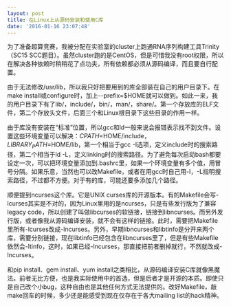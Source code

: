 ```yaml
---
layout: post
title: 在Linux上从源码安装和使用C库
date: '2016-01-16 23:07:48'
---
```


为了准备超算竞赛，我被分配在实验室的cluster上跑通RNA序列构建工具Trinity（SC15 SCC题目）。虽然cluster跑的是CentOS，但是可惜我没有root权限，所以在解决各种依赖时稍稍花了点功夫，所有依赖都必须从源码编译，而且要自行配置。

由于无法修改/usr/lib，所以我只好把要用到的库全部装在自己的用户目录下。在make install或configure时，加上--prefix=$HOME就可以做到。如此一来，我的用户目录下有了lib/，include/，bin/，man/，share/。第一个存放库的ELF文件，第二个存放头文件，后面三个和Linux根目录下这些目录的作用一样。

由于库没有安装在“标准”位置，所以gcc和ld一般来说会报错表示找不到文件。设置这些环境变量可以解决：$CPATH=$HOME/include，$LIBRARY_PATH=$HOME/lib，第一个相当于gcc -I选项，定义include时的搜索路径，第二个相当于ld -L，定义linking时的搜索路径。为了避免每次启动bash都要设定一次，可以把环境变量添加到.bashrc里，如果一个环境变量有多个值，用冒号分隔。如果乐意，当然也可以改Makefile，或者在用gcc时自己用-I，-L指明搜索路径，不过都不方便。对于有的库，可能还要多添加几个路径。

顺便提到ncurses这个库。它是UNIX curses库的开源版本。有的Makefile会写-lcurses其实是不对的，因为Linux里用的是ncurses，只是有些发行版为了兼容legacy code，所以创建了叫做libcurses的软链接，链接到libncurses。而另外发行版，或者像我从源码编译安装，就不会有这样的链接。此时，需要把Makefile里所有-lcurses改成-lncurses。另外，早期libncurses和libtinfo是分开来两个库，需要分别链接，现在libtinfo已经包含在libncurses里了，但是有些Makefile依然会-ltinfo，这时，如果已经-lncurses，那直接把前者删掉就行，不然就改成-lncurses。

和pip install、gem install、yum install之类相比，从源码编译安装C库就像黑魔法。前者无比方便，也是我实际使用中的首选，但是后者才是开源的本质。即使只是自己改个小bug，这种自由也是其他任何方式无法提供的。改好Makefile，敲make回车的时候，多少还是能感受到现在仅存在于各大mailing list的hack精神。